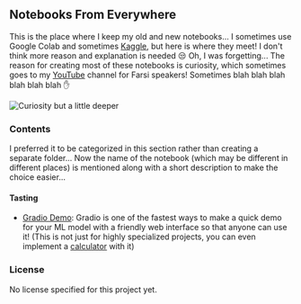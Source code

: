 ## Notebooks From Everywhere

This is the place where I keep my old and new notebooks... I sometimes use Google Colab and sometimes [Kaggle](https://www.kaggle.com/sheikhartin), but here is where they meet! I don't think more reason and explanation is needed :unamused: Oh, I was forgetting... The reason for creating most of these notebooks is curiosity, which sometimes goes to my [YouTube](https://www.youtube.com/channel/UCVfu2o2wsYq7XLJD5lLAQtg) channel for Farsi speakers! Sometimes blah blah blah blah blah blah :raised_hand:

![Curiosity but a little deeper](https://media.giphy.com/media/QvAeXpCo9eiEEozM09/giphy.gif)

### Contents

I preferred it to be categorized in this section rather than creating a separate folder... Now the name of the notebook (which may be different in different places) is mentioned along with a short description to make the choice easier...

#### Tasting

- [Gradio Demo](Gradio_Demo.ipynb): Gradio is one of the fastest ways to make a quick demo for your ML model with a friendly web interface so that anyone can use it! (This is not just for highly specialized projects, you can even implement a [calculator](https://github.com/gradio-app/gradio/tree/main/demo/calculator) with it)

### License

No license specified for this project yet.
